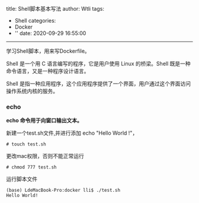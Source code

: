 title: Shell脚本基本写法
author: Wtli
tags:
  - Shell
categories:
  - Docker
  - ''
date: 2020-09-29 16:55:00
---
学习Shell脚本，用来写Dockerfile。
<!--more-->

Shell 是一个用 C 语言编写的程序，它是用户使用 Linux 的桥梁。Shell 既是一种命令语言，又是一种程序设计语言。

Shell 是指一种应用程序，这个应用程序提供了一个界面，用户通过这个界面访问操作系统内核的服务。

### echo

**echo 命令用于向窗口输出文本。**

新建一个test.sh文件,并进行添加 echo "Hello World !"，

```
# touch test.sh
```

更改mac权限，否则不能正常运行

```
# chmod 777 test.sh
```

运行脚本文件
```
(base) LdeMacBook-Pro:docker lli$ ./test.sh
Hello World!
```